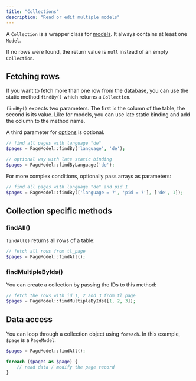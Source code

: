 ```yaml
---
title: "Collections"
description: "Read or edit multiple models"
---
```



A `Collection` is a wrapper class for [models](..). 
It always contains at least one `Model`. 

If no rows were found, the return value is `null` instead of an empty `Collection`.

## Fetching rows
If you want to fetch more than one row from the database, you can use the static method `findBy()` which returns a `Collection`.

`findBy()` expects two parameters. The first is the column of the table, the second is its value.
Like for models, you can use late static binding and add the column to the method name.

A third parameter for [options](../#configuration-options) is optional.

```php
// find all pages with language "de"
$pages = PageModel::findBy('language', 'de');

// optional way with late static binding
$pages = PageModel::findByLanguage('de');
```

For more complex conditions, optionally pass arrays as parameters:

```php
// find all pages with language "de" and pid 1
$pages = PageModel::findBy(['language = ?', 'pid = ?'], ['de', 1]);
```

## Collection specific methods

### findAll()

`findAll()` returns all rows of a table:

```php
// fetch all rows from tl_page
$pages = PageModel::findAll();
```

### findMultipleByIds()
You can create a collection by passing the IDs to this method:

```php
// fetch the rows with id 1, 2 and 3 from tl_page
$pages = PageModel::findMultipleByIds([1, 2, 3]);
```

## Data access
You can loop through a collection object using `foreach`.
In this example, `$page` is a `PageModel`.

```php
$pages = PageModel::findAll();

foreach ($pages as $page) {
    // read data / modify the page record
}
```
